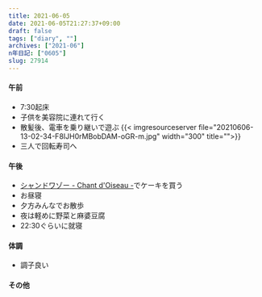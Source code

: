 ```yaml
---
title: 2021-06-05
date: 2021-06-05T21:27:37+09:00
draft: false
tags: ["diary", ""]
archives: ["2021-06"]
n年日記: ["0605"]
slug: 27914
---
```

#### 午前
- 7:30起床
- 子供を美容院に連れて行く
- 散髪後、電車を乗り継いで遊ぶ
{{< imgresourceserver file="20210606-13-02-34-F8IJH0rMBobDAM-oGR-m.jpg" width="300" title="">}}
- 三人で回転寿司へ
#### 午後
- [シャンドワゾー - Chant d'Oiseau -](https://www.chant-doiseau.com/)でケーキを買う
- お昼寝
- 夕方みんなでお散歩
- 夜は軽めに野菜と麻婆豆腐
- 22:30ぐらいに就寝
#### 体調
- 調子良い
#### その他
